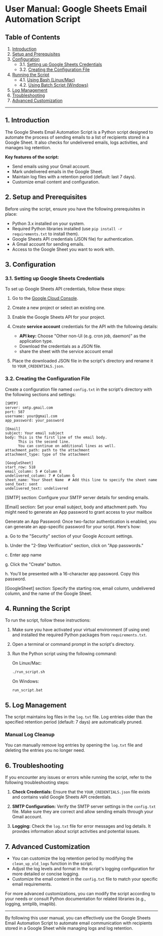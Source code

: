 # User Manual: Google Sheets Email Automation Script

## Table of Contents
1. [Introduction](#1-introduction)
2. [Setup and Prerequisites](#2-setup-and-prerequisites)
3. [Configuration](#3-configuration)
   - 3.1. [Setting up Google Sheets Credentials](#31-setting-up-google-sheets-credentials)
   - 3.2. [Creating the Configuration File](#32-creating-the-configuration-file)
4. [Running the Script](#4-running-the-script)
   - 4.1. [Using Bash (Linux/Mac)](#41-using-bash-linuxmac)
   - 4.2. [Using Batch Script (Windows)](#42-using-batch-script-windows)
5. [Log Management](#5-log-management)
6. [Troubleshooting](#6-troubleshooting)
7. [Advanced Customization](#7-advanced-customization)

---

## 1. Introduction

The Google Sheets Email Automation Script is a Python script designed to automate the process of sending emails to a list of recipients stored in a Google Sheet. It also checks for undelivered emails, logs activities, and manages log retention.

**Key features of the script:**
- Send emails using your Gmail account.
- Mark undelivered emails in the Google Sheet.
- Maintain log files with a retention period (default: last 7 days).
- Customize email content and configuration.

## 2. Setup and Prerequisites

Before using the script, ensure you have the following prerequisites in place:

- Python 3.x installed on your system.
- Required Python libraries installed (use `pip install -r requirements.txt` to install them).
- Google Sheets API credentials (JSON file) for authentication.
- A Gmail account for sending emails.
- Access to the Google Sheet you want to work with.

## 3. Configuration

### 3.1. Setting up Google Sheets Credentials

To set up Google Sheets API credentials, follow these steps:

1. Go to the [Google Cloud Console](https://console.cloud.google.com/).

2. Create a new project or select an existing one.

3. Enable the Google Sheets API for your project.

4. Create **service account** credentials for the API with the following details:
   - **API key:** Choose "Other non-UI (e.g. cron job, daemon)" as the application type.
   - Download the credentials as a JSON file.
   - share the sheet with the service account email

5. Place the downloaded JSON file in the script's directory and rename it to `YOUR_CREDENTIALS.json`.

### 3.2. Creating the Configuration File

Create a configuration file named `config.txt` in the script's directory with the following sections and settings:

```plaintext
[SMTP]
server: smtp.gmail.com
port: 587
username: your@gmail.com
app_password: your_password

[Email]
subject: Your email subject
body: This is the first line of the email body.
      This is the second line.
      You can continue on additional lines as well.
attachment_path: path to the attachment
attachment_type: type of the attachment
      
[GoogleSheet]
start_row: 518
email_column: 5 # Column E
undelivered_column: 7 # Column G
sheet_name: Your Sheet Name  # Add this line to specify the sheet name
send_text: sent
undelivered_text: undelivered
```
[SMTP] section: Configure your SMTP server details for sending emails.

[Email] section: Set your email subject, body and attachment path.
You might need to generate an App password to grant access to your mailbox

Generate an App Password:
Once two-factor authentication is enabled, you can generate an app-specific password for your script. Here's how:

a. Go to the "Security" section of your Google Account settings.

b. Under the "2-Step Verification" section, click on "App passwords."

c. Enter app name

g. Click the "Create" button.

h. You'll be presented with a 16-character app password. Copy this password.


[GoogleSheet] section: Specify the starting row, email column, undelivered column, and the name of the Google Sheet.


## 4. Running the Script

To run the script, follow these instructions:

1. Make sure you have activated your virtual environment (if using one) and installed the required Python packages from `requirements.txt`.

2. Open a terminal or command prompt in the script's directory.

3. Run the Python script using the following command:

   On Linux/Mac:
   ```bash
   ./run_script.sh
   ```
   On Windows:
   ```batch
   run_script.bat
   ```
## 5. Log Management

The script maintains log files in the `log.txt` file. Log entries older than the specified retention period (default: 7 days) are automatically pruned.

### Manual Log Cleanup

You can manually remove log entries by opening the `log.txt` file and deleting the entries you no longer need.

## 6. Troubleshooting

If you encounter any issues or errors while running the script, refer to the following troubleshooting steps:

1. **Check Credentials:** Ensure that the `YOUR_CREDENTIALS.json` file exists and contains valid Google Sheets API credentials.

2. **SMTP Configuration:** Verify the SMTP server settings in the `config.txt` file. Make sure they are correct and allow sending emails through your Gmail account.

3. **Logging:** Check the `log.txt` file for error messages and log details. It provides information about script activities and potential issues.

## 7. Advanced Customization

- You can customize the log retention period by modifying the `clean_up_old_logs` function in the script.
- Adjust the log levels and format in the script's logging configuration for more detailed or concise logging.
- Customize the email content in the `config.txt` file to match your specific email requirements.

For more advanced customizations, you can modify the script according to your needs or consult Python documentation for related libraries (e.g., logging, smtplib, imaplib).

---

By following this user manual, you can effectively use the Google Sheets Email Automation Script to automate email communication with recipients stored in a Google Sheet while managing logs and log retention.
